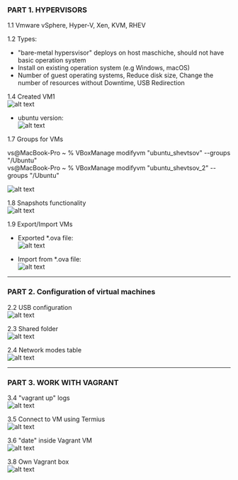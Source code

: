 ### PART 1. HYPERVISORS
1.1 Vmware vSphere, Hyper-V, Xen, KVM, RHEV

1.2 Types: 	  
- "bare-metal hypersvisor" deploys on host maschiche, should not have basic operation system	  
-  Install on existing operation system (e.g Windows, macOS)	  
- Number of guest operating systems, Reduce disk size, Change the number of resources without Downtime, USB Redirection	  

1.4 Created VM1   
![alt text](https://github.com/shevtshov/DevOps_online_Dnipro_2021Q4/blob/main/m2/task2.1/1.4_create_VM1.png)
- ubuntu version:  
![alt text](https://github.com/shevtshov/DevOps_online_Dnipro_2021Q4/blob/main/m2/task2.1/1.4_create_VM1_ubuntu_version.png)

1.7 Groups for VMs   

vs@MacBook-Pro ~ % VBoxManage modifyvm "ubuntu_shevtsov" --groups "/Ubuntu"    
vs@MacBook-Pro ~ % VBoxManage modifyvm "ubuntu_shevtsov_2" --groups "/Ubuntu"   

![alt text](https://github.com/shevtshov/DevOps_online_Dnipro_2021Q4/blob/main/m2/task2.1/1.7_groups_for_VMs.png)

1.8 Snapshots functionality  
![alt text](https://github.com/shevtshov/DevOps_online_Dnipro_2021Q4/blob/main/m2/task2.1/1.8_snapshots.png)

1.9 Export/Import VMs   
- Exported *.ova file:   
![alt text](https://github.com/shevtshov/DevOps_online_Dnipro_2021Q4/blob/main/m2/task2.1/1.9_%20export_ova.png)

- Import from *.ova file:   
![alt text](https://github.com/shevtshov/DevOps_online_Dnipro_2021Q4/blob/main/m2/task2.1/1.9_import_ova.png)

 ---
   
### PART 2. Configuration of virtual machines
2.2 USB configuration  
![alt text](https://github.com/shevtshov/DevOps_online_Dnipro_2021Q4/blob/main/m2/task2.1/2.2_USB_configuration.png)

2.3 Shared folder  
![alt text](https://github.com/shevtshov/DevOps_online_Dnipro_2021Q4/blob/main/m2/task2.1/2.3_shared_folder.png)

2.4 Network modes table  
![alt text](https://github.com/shevtshov/DevOps_online_Dnipro_2021Q4/blob/main/m2/task2.1/2.4_network_modes.png)

---

### PART 3. WORK WITH VAGRANT

3.4 "vagrant up" logs  
![alt text](https://github.com/shevtshov/DevOps_online_Dnipro_2021Q4/blob/main/m2/task2.1/3.4_vagrant_up_logs.png)

3.5 Connect to VM using Termius  
![alt text](https://github.com/shevtshov/DevOps_online_Dnipro_2021Q4/blob/main/m2/task2.1/3.5_connect_via_termius.png)

3.6 "date" inside Vagrant VM   
![alt text](https://github.com/shevtshov/DevOps_online_Dnipro_2021Q4/blob/main/m2/task2.1/3.6_date_command.png)

3.8 Own Vagrant box   
![alt text](https://github.com/shevtshov/DevOps_online_Dnipro_2021Q4/blob/main/m2/task2.1/3.8_vagrant_box.png)

